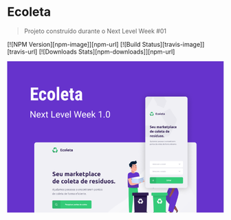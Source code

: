 # Ecoleta
> Projeto construído durante o Next Level Week #01

[![NPM Version][npm-image]][npm-url]
[![Build Status][travis-image]][travis-url]
[![Downloads Stats][npm-downloads]][npm-url]

![](readme/capa.png)
